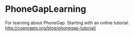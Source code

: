 PhoneGapLearning
================

For learning about PhoneGap. Starting with an online tutorial: http://coenraets.org/blog/phonegap-tutorial/
